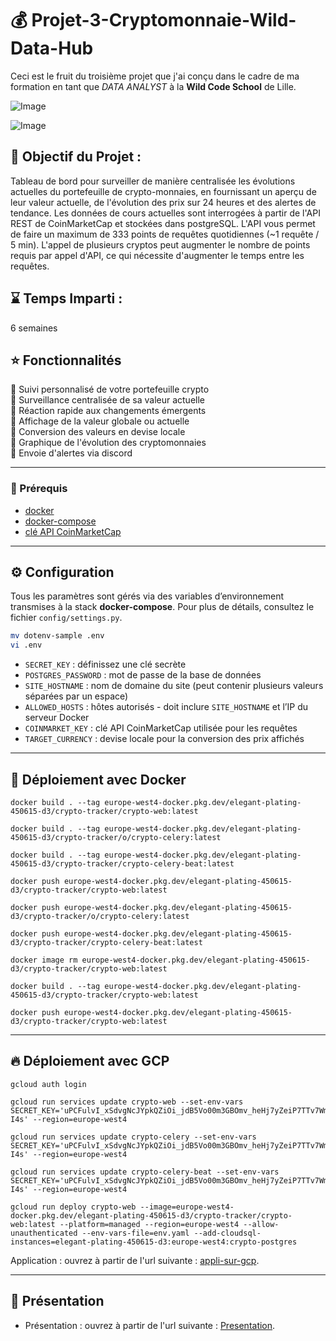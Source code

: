 # 💰 Projet-3-Cryptomonnaie-Wild-Data-Hub

Ceci est le fruit du troisième projet que j'ai conçu dans le cadre de ma formation en tant que _DATA ANALYST_ à la **Wild Code School** de Lille.

![Image](https://github.com/user-attachments/assets/1af4003b-06d5-43a0-9353-c6b42e03d719)

![Image](https://github.com/user-attachments/assets/ea1562b8-9d8a-4ea8-a302-180116f58a3a)

## 🎯 Objectif du Projet :

Tableau de bord pour surveiller de manière centralisée les évolutions actuelles du portefeuille de crypto-monnaies, en fournissant un aperçu de leur valeur actuelle, de l'évolution des prix sur 24 heures et des alertes de tendance.
Les données de cours actuelles sont interrogées à partir de l'API REST de CoinMarketCap et stockées dans postgreSQL. L'API vous permet de faire
un maximum de 333 points de requêtes quotidiennes (~1 requête / 5 min). L'appel de plusieurs cryptos peut augmenter le
nombre de points requis par appel d'API, ce qui nécessite d'augmenter le temps entre les requêtes.

## ⌛ Temps Imparti : 
6 semaines


## ⭐ Fonctionnalités

💸 Suivi personnalisé de votre portefeuille crypto  
💸 Surveillance centralisée de sa valeur actuelle  
💸 Réaction rapide aux changements émergents  
💸 Affichage de la valeur globale ou actuelle  
💸 Conversion des valeurs en devise locale  
💸 Graphique de l'évolution des cryptomonnaies  
💸 Envoie d'alertes via discord 

---

### 📌 Prérequis

- [docker](https://docs.docker.com/get-docker/)  
- [docker-compose](https://docs.docker.com/compose/install/)  
- [clé API CoinMarketCap](https://coinmarketcap.com/api/)

---

## ⚙️ Configuration

Tous les paramètres sont gérés via des variables d’environnement transmises à la stack **docker-compose**. Pour plus de détails, consultez le fichier `config/settings.py`.

```bash
mv dotenv-sample .env
vi .env
```

- `SECRET_KEY` : définissez une clé secrète  
- `POSTGRES_PASSWORD` : mot de passe de la base de données  
- `SITE_HOSTNAME` : nom de domaine du site (peut contenir plusieurs valeurs séparées par un espace)  
- `ALLOWED_HOSTS` : hôtes autorisés - doit inclure `SITE_HOSTNAME` et l’IP du serveur Docker  
- `COINMARKET_KEY` : clé API CoinMarketCap utilisée pour les requêtes  
- `TARGET_CURRENCY` : devise locale pour la conversion des prix affichés  

---

## 🚀 Déploiement avec Docker

```
docker build . --tag europe-west4-docker.pkg.dev/elegant-plating-450615-d3/crypto-tracker/crypto-web:latest
```

```
docker build . --tag europe-west4-docker.pkg.dev/elegant-plating-450615-d3/crypto-tracker/o/crypto-celery:latest
```

```
docker build . --tag europe-west4-docker.pkg.dev/elegant-plating-450615-d3/crypto-tracker/crypto-celery-beat:latest
```

```
docker push europe-west4-docker.pkg.dev/elegant-plating-450615-d3/crypto-tracker/crypto-web:latest
```

```
docker push europe-west4-docker.pkg.dev/elegant-plating-450615-d3/crypto-tracker/o/crypto-celery:latest
```

```
docker push europe-west4-docker.pkg.dev/elegant-plating-450615-d3/crypto-tracker/crypto-celery-beat:latest
```

```
docker image rm europe-west4-docker.pkg.dev/elegant-plating-450615-d3/crypto-tracker/crypto-web:latest
```

```
docker build . --tag europe-west4-docker.pkg.dev/elegant-plating-450615-d3/crypto-tracker/crypto-web:latest
```

```
docker push europe-west4-docker.pkg.dev/elegant-plating-450615-d3/crypto-tracker/crypto-web:latest
```

---

## 🔥 Déploiement avec GCP

```
gcloud auth login
```

```
gcloud run services update crypto-web --set-env-vars SECRET_KEY='uPCFulvI_xSdvgNcJYpkQZiOi_jdB5Vo00m3GBOmv_heHj7yZeiP7TTv7WmZtPm-I4s' --region=europe-west4
```

```
gcloud run services update crypto-celery --set-env-vars SECRET_KEY='uPCFulvI_xSdvgNcJYpkQZiOi_jdB5Vo00m3GBOmv_heHj7yZeiP7TTv7WmZtPm-I4s' --region=europe-west4
```

```
gcloud run services update crypto-celery-beat --set-env-vars SECRET_KEY='uPCFulvI_xSdvgNcJYpkQZiOi_jdB5Vo00m3GBOmv_heHj7yZeiP7TTv7WmZtPm-I4s' --region=europe-west4
```

```
gcloud run deploy crypto-web --image=europe-west4-docker.pkg.dev/elegant-plating-450615-d3/crypto-tracker/crypto-web:latest --platform=managed --region=europe-west4 --allow-unauthenticated --env-vars-file=env.yaml --add-cloudsql-instances=elegant-plating-450615-d3:europe-west4:crypto-postgres
```

Application : ouvrez à partir de l'url suivante : [appli-sur-gcp](https://crypto-web-977395841698.europe-west4.run.app/). 

---

## 📎 Présentation

* Présentation : ouvrez à partir de l'url suivante : [Presentation](https://chrisyk59.github.io/crypto-school/). 
